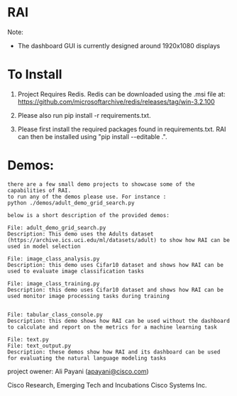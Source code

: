 # RAI


Note: 
 - The dashboard GUI is currently designed around 1920x1080 displays 

# To Install
1) Project Requires Redis. Redis can be downloaded using the .msi file at: https://github.com/microsoftarchive/redis/releases/tag/win-3.2.100  

2) Please also run pip install -r requirements.txt.

3) Please first install the required packages found in requirements.txt. RAI can then be installed using "pip install --editable .".

# Demos:
    there are a few small demo projects to showcase some of the capabilities of RAI.
    to run any of the demos please use. For instance : 
    python ./demos/adult_demo_grid_search.py

    below is a short description of the provided demos:

    File: adult_demo_grid_search.py 
    Description: This demo uses the Adults dataset (https://archive.ics.uci.edu/ml/datasets/adult) to show how RAI can be used in model selection

    File: image_class_analysis.py 
    Description: this demo uses Cifar10 dataset and shows how RAI can be used to evaluate image classification tasks
    
    File: image_class_training.py 
    Description: this demo uses Cifar10 dataset and shows how RAI can be used monitor image processing tasks during training
    
    
    File: tabular_class_console.py 
    Description: this demo shows how RAI can be used without the dashboard to calculate and report on the metrics for a machine learning task
    
    File: text.py 
    File: text_output.py 
    Description: these demos show how RAI and its dashboard can be used for evaluating the natural language modeling tasks
    
     


project owener: 
Ali Payani (apayani@cisco.com) 

Cisco Research, Emerging Tech and Incubations
Cisco Systems Inc. 